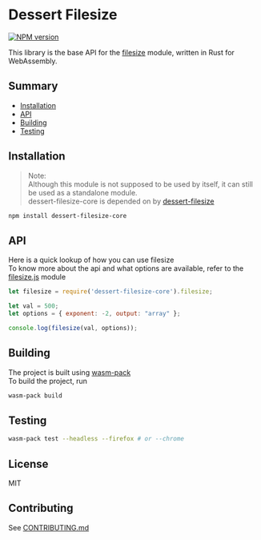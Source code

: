 Dessert Filesize
============

[![NPM version](https://img.shields.io/npm/v/dessert-filesize-core.svg)](https://www.npmjs.org/package/dessert-filesize-core)


This library is the base API for the [filesize] module, written in Rust for WebAssembly.

[filesize]: https://github.com/dessert-wasm/dessert-filesize


## Summary
* [Installation](#installation)
* [API](#api)
* [Building](#building)
* [Testing](#testing)


## Installation

> Note:  
Although this module is not supposed to be used by itself, it can still be used as a standalone module.  
dessert-filesize-core is depended on by [dessert-filesize](https://github.com/dessert-wasm/dessert-filesize)
```sh
npm install dessert-filesize-core
```

## API
Here is a quick lookup of how you can use filesize  
To know more about the api and what options are available, refer to the [filesize.js] module

[filesize.js]: https://github.com/avoidwork/filesize.js

```javascript
let filesize = require('dessert-filesize-core').filesize;

let val = 500;
let options = { exponent: -2, output: "array" };

console.log(filesize(val, options));
```

## Building
The project is built using [wasm-pack]  
To build the project, run

[wasm-pack]: https://github.com/rustwasm/wasm-pack
```sh
wasm-pack build
```

## Testing

```sh
wasm-pack test --headless --firefox # or --chrome
```

## License
MIT

## Contributing
See [CONTRIBUTING.md](CONTRIBUTING.md)

